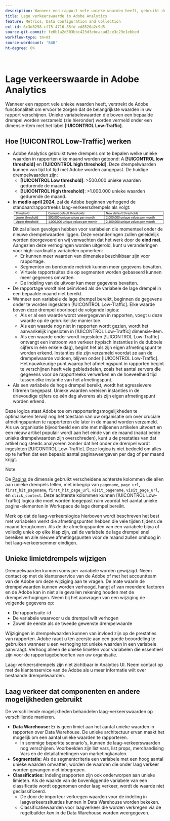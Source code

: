 ```yaml
---
description: Wanneer een rapport vele unieke waarden heeft, gebruikt de Adobe het laag-Verkeer afmetingspunt om rapportprestaties te verbeteren.
title: Lage verkeerswaarde in Adobe Analytics
feature: Metrics, Data Configuration and Collection
exl-id: 6c3d8258-cf75-4716-85fd-ed8520a2c9d5
source-git-commit: fe6b1a2d503bbc423d3ebcacad2ce3c29e1ebbed
workflow-type: tm+mt
source-wordcount: '848'
ht-degree: 0%

---
```


# Lage verkeerswaarde in Adobe Analytics

Wanneer een rapport vele unieke waarden heeft, verstrekt de Adobe functionaliteit om ervoor te zorgen dat de belangrijkste waarden in uw rapport verschijnen. Unieke variabelewaarden die boven een bepaalde drempel worden verzameld (zie hieronder) worden vermeld onder een dimensie-item met het label **[!UICONTROL Low-Traffic]**.

## Hoe [!UICONTROL Low-Traffic] werken

* Adobe Analytics gebruikt twee drempels om te bepalen welke unieke waarden in rapporten elke maand worden getoond: A **[!UICONTROL low threshold]** en **[!UICONTROL high threshold]**. Deze drempelwaarden kunnen van tijd tot tijd met Adobe worden aangepast. De huidige drempelwaarden zijn:
   * **[!UICONTROL Low threshold]**: >500.000 unieke waarden gedurende de maand.
   * **[!UICONTROL High threshold]**: >1.000.000 unieke waarden gedurende de maand.
* In **medio april 2024**, zal de Adobe beginnen verhogend de standaardrapportreeks laag-verkeersdrempels als volgt: ![laagverkeersdrempels](assets/thresholds.png)
Dit zal alleen gevolgen hebben voor variabelen die momenteel onder de nieuwe drempelwaarden liggen. Deze veranderingen zullen geleidelijk worden doorgevoerd en wij verwachten dat het werk door de **eind mei**. Aangezien deze verhogingen worden uitgerold, kunt u veranderingen voor high-cardinality variabelen opmerken:<ul><li>Er kunnen meer waarden van dimensies beschikbaar zijn voor rapportage.</li><li>Segmenten en berekende metriek kunnen meer gegevens bevatten.</li><li>Virtuele rapportsuites die op segmenten worden gebaseerd kunnen meer gegevens omvatten.</li><li>De indeling van de uitvoer kan meer gegevens bevatten.</li></ul>
* De rapportage wordt niet beïnvloed als de variabele de lage drempel in een bepaalde maand niet bereikt.
* Wanneer een variabele de lage drempel bereikt, beginnen de gegevens onder te worden ingesloten [!UICONTROL Low-Traffic]. Elke waarde boven deze drempel doorloopt de volgende logica:
   * Als er al een waarde wordt weergegeven in rapporten, voegt u deze waarde op de gebruikelijke manier toe.
   * Als een waarde nog niet in rapporten wordt gezien, wordt het aanvankelijk ingesloten in [!UICONTROL Low-Traffic] dimensie-item.
   * Als een waarde onder wordt ingesloten [!UICONTROL Low-Traffic] ontvangt een instroom van verkeer (typisch instanties in de dubbele cijfers in één enkele dag), begint het als zijn eigen afmetingspunt te worden erkend. Instanties die zijn verzameld voordat ze aan de drempelwaarde voldoen, blijven onder [!UICONTROL Low-Traffic]. Het nauwkeurige punt waarop het afmetingspunt in rapporten begint te verschijnen heeft vele gebiedsdelen, zoals het aantal servers die gegevens voor de rapportreeks verwerken en de hoeveelheid tijd tussen elke instantie van het afmetingspunt.
* Als een variabele de hoge drempel bereikt, wordt het agressievere filtreren toegepast. Unieke waarden vereisen instanties in de drievoudige cijfers op één dag alvorens als zijn eigen afmetingspunt worden erkend.

Deze logica staat Adobe toe om rapporteringsmogelijkheden te optimaliseren terwijl nog het toestaan van uw organisatie om over cruciale afmetingspunten te rapporteren die later in de maand worden verzameld. Als uw organisatie bijvoorbeeld een site met miljoenen artikelen uitvoert en een nieuw artikel populair wordt aan het einde van de maand (nadat beide unieke drempelwaarden zijn overschreden), kunt u de prestaties van dat artikel nog steeds analyseren zonder dat het onder de drempel wordt ingesloten [!UICONTROL Low-Traffic]. Deze logica is niet bedoeld om alles op te heffen dat een bepaald aantal paginaweergaven per dag of per maand krijgt.

>[!NOTE]
>De [Pagina](../components/dimensions/page.md) de dimensie gebruikt verscheidene achterste kolommen die allen aan unieke drempels tellen, met inbegrip van `pagename`, `page_url`, `first_hit_pagename`, `first_hit_page_url`, `visit_pagename`, `visit_page_url`, en `click_context`. Deze achterste kolommen kunnen [!UICONTROL Low-Traffic] logica die moet worden toegepast ruim voordat het aantal unieke pagina-elementen in Workspace de lage drempel bereikt.

Merk op dat de laag-verkeerslogica hierboven wordt beschreven het best met variabelen werkt die afmetingspunten hebben die vele tijden tijdens de maand terugkomen. Als de de afmetingspunten van een variabele bijna of volledig uniek op elke klap zijn, zal de variabele de lage drempel snel bereiken en alle nieuwe afmetingspunten voor de maand zullen omhoog in het laag-verkeersemmer eindigen.

## Unieke limietdrempels wijzigen

Drempelwaarden kunnen soms per variabele worden gewijzigd. Neem contact op met de klantenservice van de Adobe of met het accountteam van de Adobe om deze wijziging aan te vragen. De mate waarin de drempelwaarden kunnen worden verhoogd, hangt af van meerdere factoren en de Adobe kan in niet alle gevallen rekening houden met de drempelverhogingen. Neem bij het aanvragen van een wijziging de volgende gegevens op:

* De rapportsuite-id
* De variabele waarvoor u de drempel wilt verhogen
* Zowel de eerste als de tweede gewenste drempelwaarde

Wijzigingen in drempelwaarden kunnen van invloed zijn op de prestaties van rapporten. Adobe raadt u ten zeerste aan een goede beoordeling te gebruiken wanneer u een verhoging tot unieke waarden in een variabele aanvraagt. Verhoog alleen de unieke limieten voor variabelen die essentieel zijn voor de rapportagebehoeften van uw organisatie.

Laag-verkeersdrempels zijn niet zichtbaar in Analytics UI. Neem contact op met de klantenservice van de Adobe als u meer informatie wilt over bestaande drempelwaarden.

## Laag verkeer dat componenten en andere mogelijkheden gebruikt

De verschillende mogelijkheden behandelen laag-verkeerswaarden op verschillende manieren.

* **Data Warehouse:** Er is geen limiet aan het aantal unieke waarden in rapporten over Data Warehouse. De unieke architectuur ervan maakt het mogelijk om een aantal unieke waarden te rapporteren.
   * In sommige beperkte scenario&#39;s, kunnen de laag-verkeerswaarden nog verschijnen. Voorbeelden zijn list vars, list props, merchandising Vars en de detailafmetingen van marketingkanalen.
* **Segmentatie:** Als de segmentcriteria een variabele met een hoog aantal unieke waarden omvatten, worden de waarden die onder laag verkeer worden gevangen niet inbegrepen.
* **Classificaties:** Indelingsrapporten zijn ook onderworpen aan unieke limieten. Als de waarde van de bovenliggende variabele van een classificatie wordt opgenomen onder laag verkeer, wordt de waarde niet geclassificeerd.
   * De door de importeur verkregen waarden voor de indeling in laagverkeerssituaties kunnen in Data Warehouse worden bekeken. <!-- AN-115871 -->
   * Classificatiewaarden voor laagverkeer die worden verkregen via de regelbuilder *kan* in de Data Warehouse worden weergegeven. <!-- AN-122872 -->
